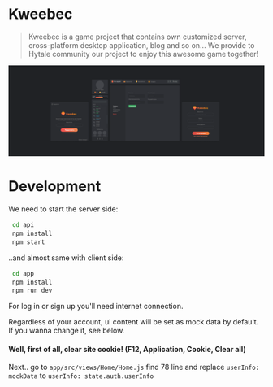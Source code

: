 # Kweebec

> Kweebec is a game project that contains own customized server, cross-platform desktop application, blog and so on... We provide to Hytale community our project to enjoy this awesome game together!

<img src="preview.png" />

# Development

We need to start the server side:

```sh
 cd api
 npm install
 npm start
```

..and almost same with client side:

```sh
 cd app
 npm install
 npm run dev
```

For log in or sign up you'll need internet connection.

Regardless of your account, ui content will be set as mock data by default. If you wanna change it, see below.

#### Well, first of all, clear site cookie! (F12, Application, Cookie, Clear all)

Next.. go to
`app/src/views/Home/Home.js`
find 78 line and replace
`userInfo: mockData`
to
`userInfo: state.auth.userInfo`
